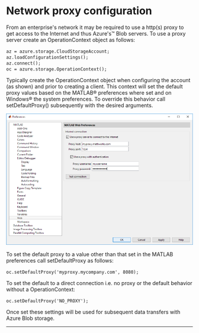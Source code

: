 # Network proxy configuration

From an enterprise's network it may be required to use a http(s) proxy to get access to the Internet and thus Azure's™ Blob servers. To use a proxy server create an OperationContext object as follows:
```
az = azure.storage.CloudStorageAccount;
az.loadConfigurationSettings();
az.connect();
oc = azure.storage.OperationContext();
```
Typically create the OperationContext object when configuring the account (as shown) and prior to creating a client. This context will set the default proxy values based on the MATLAB® preferences where set and on Windows® the system preferences. To override this behavior call setDefaultProxy() subsequently with the desired arguments.

![PreferencesPanel](Images/prefspanel.png)

To set the default proxy to a value other than that set in the MATLAB preferences call setDefaultProxy as follows:
```
oc.setDefaultProxy('myproxy.mycompany.com', 8080);
```
To set the default to a direct connection i.e. no proxy or the default behavior without a OperationContext:
```
oc.setDefaultProxy('NO_PROXY');
```
Once set these settings will be used for subsequent data transfers with Azure Blob storage.


----------------

[//]: #  (Copyright 2017, The MathWorks, Inc.)
